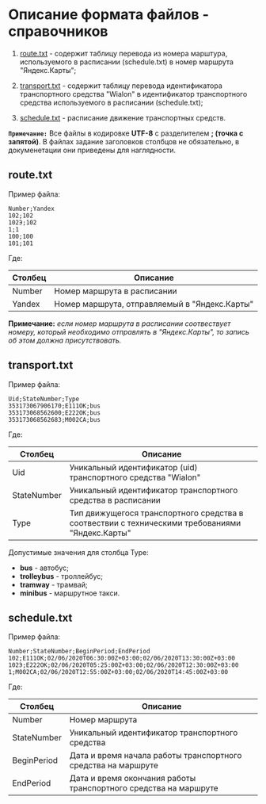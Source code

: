 # Описание формата файлов - справочников

1. [route.txt](#route.txt) - содержит таблицу перевода из номера марштура, используемого в расписании 
(schedule.txt) в номер маршрута "Яндекс.Карты";

2. [transport.txt](#transport.txt) - содержит таблицу перевода идентификатора транспортного средства "Wialon" 
в идентификатор транспортного средства используемого в расписании (schedule.txt);

3. [schedule.txt](#schedule.txt) - расписание движение транспортных средств.

**`Примечание:`** Все файлы в кодировке **UTF-8** с разделителем **; (точка с запятой)**. В файлах 
задание заголовков столбцов не обязательно, в докуменетации они приведены для наглядности.

## route.txt

Пример файла:

```
Number;Yandex
102;102
102Э;102
1;1
100;100
101;101
```

Где:

|Столбец|Описание|
|---|---|
|Number|Номер маршрута в расписании|
|Yandex|Номер маршрута, отправляемый в "Яндекс.Карты"|

**Примечание:** *если номер маршрута в расписании соотвествует номеру, который необходимо 
отправлять в "Яндекс.Карты", то запись об этом должна присутствовать.*

## transport.txt

Пример файла:

```
Uid;StateNumber;Type
353173067906170;E111OK;bus
353173068562600;E222OK;bus
353173068562683;M002CA;bus
```

Где:

|Столбец|Описание|
|---|---|
|Uid|Уникальный идентификатор (uid) транспортного средства "Wialon"|
|StateNumber|Уникальный идентификатор транспортного средства в расписании|
|Type|Тип движущегося транспортного средства в соотвествии с техническими требованиями "Яндекс.Карты"|

Допустимые значения для столбца Type:
* **bus** - автобус;
* **trolleybus** - троллейбус;
* **tramway** - трамвай;
* **minibus** - маршрутное такси.


## schedule.txt

Пример файла:

```
Number;StateNumber;BeginPeriod;EndPeriod
102;E111OK;02/06/2020T06:30:00Z+03:00;02/06/2020T13:30:00Z+03:00
102Э;E222OK;02/06/2020T05:25:00Z+03:00;02/06/2020T12:30:00Z+03:00
1;M002CA;02/06/2020T12:55:00Z+03:00;02/06/2020T14:45:00Z+03:00
```

Где:

|Столбец|Описание|
|---|---|
|Number|Номер маршрута|
|StateNumber|Уникальный идентификатор транспортного средства|
|BeginPeriod|Дата и время начала работы транспортного средства на маршруте|
|EndPeriod|Дата и время окончания работы транспортного средства на маршруте|
